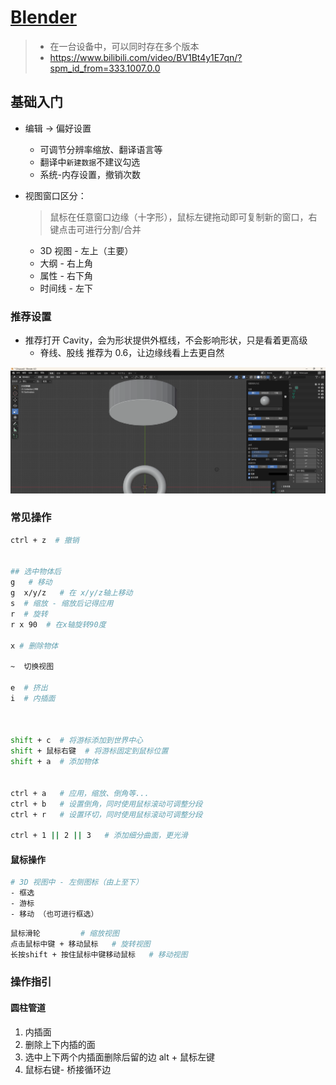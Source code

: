 # [Blender](https://www.blender.org/)

> - 在一台设备中，可以同时存在多个版本
> - https://www.bilibili.com/video/BV1Bt4y1E7qn/?spm_id_from=333.1007.0.0

## 基础入门

- 编辑 -> 偏好设置

  - 可调节分辨率缩放、翻译语言等
  - 翻译中`新建数据`不建议勾选
  - 系统-内存设置，撤销次数

- 视图窗口区分：

  > 鼠标在任意窗口边缘（十字形），鼠标左键拖动即可复制新的窗口，右键点击可进行分割/合并

  - 3D 视图 - 左上（主要）
  - 大纲 - 右上角
  - 属性 - 右下角
  - 时间线 - 左下



### 推荐设置

- 推荐打开 Cavity，会为形状提供外框线，不会影响形状，只是看着更高级
  - 脊线、股线 推荐为 0.6，让边缘线看上去更自然

![image-20240117214154229](images/Blender/image-20240117214154229.png)





### 常见操作

```sh
ctrl + z  # 撤销


## 选中物体后
g   # 移动    
g  x/y/z   # 在 x/y/z轴上移动
s  # 缩放 - 缩放后记得应用
r  # 旋转
r x 90  # 在x轴旋转90度

x # 删除物体

~  切换视图

e  # 挤出
i  # 内插面



shift + c  # 将游标添加到世界中心
shift + 鼠标右键  # 将游标固定到鼠标位置
shift + a  # 添加物体


ctrl + a   # 应用，缩放、倒角等...
ctrl + b   # 设置倒角，同时使用鼠标滚动可调整分段
ctrl + r   # 设置环切，同时使用鼠标滚动可调整分段

ctrl + 1 || 2 || 3   # 添加细分曲面，更光滑

```



#### 鼠标操作

```sh
# 3D 视图中 - 左侧图标（由上至下）
- 框选
- 游标
- 移动 （也可进行框选）
```

```sh
鼠标滑轮 		 # 缩放视图
点击鼠标中键 + 移动鼠标   # 旋转视图
长按shift + 按住鼠标中键移动鼠标   # 移动视图
```



### 操作指引

#### 圆柱管道

1. 内插面
2. 删除上下内插的面
3. 选中上下两个内插面删除后留的边 alt + 鼠标左键
4. 鼠标右键- 桥接循环边
